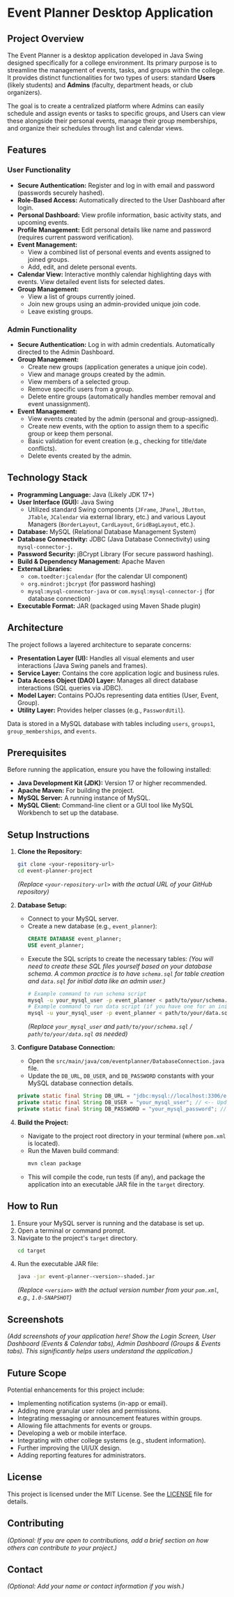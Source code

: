 # Event Planner Desktop Application

## Project Overview

The Event Planner is a desktop application developed in Java Swing designed specifically for a college environment. Its primary purpose is to streamline the management of events, tasks, and groups within the college. It provides distinct functionalities for two types of users: standard **Users** (likely students) and **Admins** (faculty, department heads, or club organizers).

The goal is to create a centralized platform where Admins can easily schedule and assign events or tasks to specific groups, and Users can view these alongside their personal events, manage their group memberships, and organize their schedules through list and calendar views.

## Features

### User Functionality

* **Secure Authentication:** Register and log in with email and password (passwords securely hashed).
* **Role-Based Access:** Automatically directed to the User Dashboard after login.
* **Personal Dashboard:** View profile information, basic activity stats, and upcoming events.
* **Profile Management:** Edit personal details like name and password (requires current password verification).
* **Event Management:**
    * View a combined list of personal events and events assigned to joined groups.
    * Add, edit, and delete personal events.
* **Calendar View:** Interactive monthly calendar highlighting days with events. View detailed event lists for selected dates.
* **Group Management:**
    * View a list of groups currently joined.
    * Join new groups using an admin-provided unique join code.
    * Leave existing groups.

### Admin Functionality

* **Secure Authentication:** Log in with admin credentials. Automatically directed to the Admin Dashboard.
* **Group Management:**
    * Create new groups (application generates a unique join code).
    * View and manage groups created by the admin.
    * View members of a selected group.
    * Remove specific users from a group.
    * Delete entire groups (automatically handles member removal and event unassignment).
* **Event Management:**
    * View events created by the admin (personal and group-assigned).
    * Create new events, with the option to assign them to a specific group or keep them personal.
    * Basic validation for event creation (e.g., checking for title/date conflicts).
    * Delete events created by the admin.

## Technology Stack

* **Programming Language:** Java (Likely JDK 17+)
* **User Interface (GUI):** Java Swing
    * Utilized standard Swing components (`JFrame`, `JPanel`, `JButton`, `JTable`, `JCalendar` via external library, etc.) and various Layout Managers (`BorderLayout`, `CardLayout`, `GridBagLayout`, etc.).
* **Database:** MySQL (Relational Database Management System)
* **Database Connectivity:** JDBC (Java Database Connectivity) using `mysql-connector-j`.
* **Password Security:** jBCrypt Library (For secure password hashing).
* **Build & Dependency Management:** Apache Maven
* **External Libraries:**
    * `com.toedter:jcalendar` (for the calendar UI component)
    * `org.mindrot:jbcrypt` (for password hashing)
    * `mysql:mysql-connector-java` or `com.mysql:mysql-connector-j` (for database connection)
* **Executable Format:** JAR (packaged using Maven Shade plugin)

## Architecture

The project follows a layered architecture to separate concerns:

* **Presentation Layer (UI):** Handles all visual elements and user interactions (Java Swing panels and frames).
* **Service Layer:** Contains the core application logic and business rules.
* **Data Access Object (DAO) Layer:** Manages all direct database interactions (SQL queries via JDBC).
* **Model Layer:** Contains POJOs representing data entities (User, Event, Group).
* **Utility Layer:** Provides helper classes (e.g., `PasswordUtil`).

Data is stored in a MySQL database with tables including `users`, `groups1`, `group_memberships`, and `events`.

## Prerequisites

Before running the application, ensure you have the following installed:

* **Java Development Kit (JDK):** Version 17 or higher recommended.
* **Apache Maven:** For building the project.
* **MySQL Server:** A running instance of MySQL.
* **MySQL Client:** Command-line client or a GUI tool like MySQL Workbench to set up the database.

## Setup Instructions

1.  **Clone the Repository:**
    ```bash
    git clone <your-repository-url>
    cd event-planner-project
    ```
    *(Replace `<your-repository-url>` with the actual URL of your GitHub repository)*

2.  **Database Setup:**
    * Connect to your MySQL server.
    * Create a new database (e.g., `event_planner`):
        ```sql
        CREATE DATABASE event_planner;
        USE event_planner;
        ```
    * Execute the SQL scripts to create the necessary tables:
        *(You will need to create these SQL files yourself based on your database schema. A common practice is to have `schema.sql` for table creation and `data.sql` for initial data like an admin user.)*
        ```bash
        # Example command to run schema script
        mysql -u your_mysql_user -p event_planner < path/to/your/schema.sql
        # Example command to run data script (if you have one for an initial admin)
        mysql -u your_mysql_user -p event_planner < path/to/your/data.sql
        ```
        *(Replace `your_mysql_user` and `path/to/your/schema.sql` / `path/to/your/data.sql` as needed)*

3.  **Configure Database Connection:**
    * Open the `src/main/java/com/eventplanner/DatabaseConnection.java` file.
    * Update the `DB_URL`, `DB_USER`, and `DB_PASSWORD` constants with your MySQL database connection details.
    ```java
    private static final String DB_URL = "jdbc:mysql://localhost:3306/event_planner?useSSL=false&serverTimezone=UTC"; // <-- Update if necessary
    private static final String DB_USER = "your_mysql_user"; // <-- Update this
    private static final String DB_PASSWORD = "your_mysql_password"; // <-- Update this
    ```

4.  **Build the Project:**
    * Navigate to the project root directory in your terminal (where `pom.xml` is located).
    * Run the Maven build command:
        ```bash
        mvn clean package
        ```
    * This will compile the code, run tests (if any), and package the application into an executable JAR file in the `target` directory.

## How to Run

1.  Ensure your MySQL server is running and the database is set up.
2.  Open a terminal or command prompt.
3.  Navigate to the project's `target` directory.
    ```bash
    cd target
    ```
4.  Run the executable JAR file:
    ```bash
    java -jar event-planner-<version>-shaded.jar
    ```
    *(Replace `<version>` with the actual version number from your `pom.xml`, e.g., `1.0-SNAPSHOT`)*

## Screenshots

*(Add screenshots of your application here! Show the Login Screen, User Dashboard (Events & Calendar tabs), Admin Dashboard (Groups & Events tabs). This significantly helps users understand the application.)*

## Future Scope

Potential enhancements for this project include:

* Implementing notification systems (in-app or email).
* Adding more granular user roles and permissions.
* Integrating messaging or announcement features within groups.
* Allowing file attachments for events or groups.
* Developing a web or mobile interface.
* Integrating with other college systems (e.g., student information).
* Further improving the UI/UX design.
* Adding reporting features for administrators.

## License

This project is licensed under the MIT License. See the [LICENSE](LICENSE) file for details.

## Contributing

*(Optional: If you are open to contributions, add a brief section on how others can contribute to your project.)*

## Contact

*(Optional: Add your name or contact information if you wish.)*
